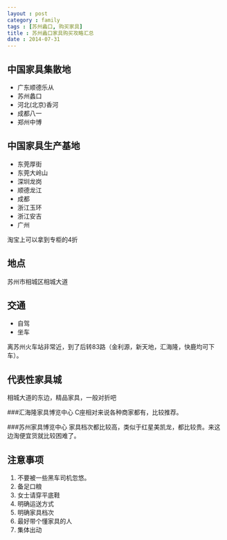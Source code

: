 ```yaml
---
layout : post
category : family
tags : [苏州蠡口, 购买家具]
title : 苏州蠡口家具购买攻略汇总
date : 2014-07-31
---
```


## 中国家具集散地

- 广东顺德乐从 
- 苏州蠡口 
- 河北(北京)香河 
- 成都八一 
- 郑州中博 
 
## 中国家具生产基地 
- 东莞厚街 
- 东莞大岭山 
- 深圳龙岗 
- 顺德龙江 
- 成都 
- 浙江玉环 
- 浙江安吉 
- 广州

淘宝上可以拿到专柜的4折

## 地点
苏州市相城区相城大道

## 交通

- 自驾
- 坐车

离苏州火车站非常近，到了后转83路（金利源，新天地，汇海隆，快鹿均可下车）。

## 代表性家具城
相城大道的东边，精品家具，一般对折吧

###汇海隆家具博览中心
C座相对来说各种商家都有，比较推荐。

###苏州家具博览中心
家具档次都比较高，类似于红星美凯龙，都比较贵。来这边淘便宜货就比较困难了。

## 注意事项

1. 不要被一些黑车司机忽悠。
2. 备足口粮
3. 女士请穿平底鞋
4. 明确运送方式
5. 明确家具档次
6. 最好带个懂家具的人
7. 集体出动
